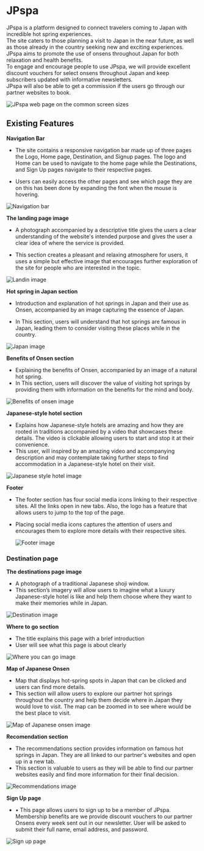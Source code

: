 # JPspa

JPspa is a platform designed to connect travelers coming to Japan with incredible hot spring experiences.<br>
The site caters to those planning a visit to Japan in the near future, as well as those already in the country seeking new and exciting experiences. JPspa aims to promote the use of onsens throughout Japan for both relaxation and health benefits.<br>
To engage and encourage people to use JPspa, we will provide excellent discount vouchers for select onsens throughout Japan and keep subscribers updated with informative newsletters.<br> JPspa will also be able to get a commission if the users go through our partner websites to book.

![JPspa web page on the common screen sizes](../readme/media/image.png)

## Existing Features

**Navigation Bar**

- The site contains a responsive navigation bar made up of three pages the Logo, Home page, Destination, and Signup pages. The logo and Home can be used to navigate to the home page while the Destinations, and Sign Up pages navigate to their respective pages.

- Users can easily access the other pages and see which page they are on this has been done by expanding the font when the mouse is hovering.

![Navigation bar](../readme/media/navbar.png)

**The landing page image**

- A photograph accompanied by a descriptive title gives the users a clear understanding of the website's intended purpose and gives the user a clear idea of where the service is provided.

- This section creates a pleasant and relaxing atmosphere for users, it uses a simple but effective image that encourages further exploration of the site for people who are interested in the topic.

![Landin image](../readme/media/landing.png)

**Hot spring in Japan section**

- Introduction and explanation of hot springs in Japan and their use as Onsen, accompanied by an image capturing the essence of Japan.

- In This section, users will understand that hot springs are famous in Japan, leading them to consider visiting these places while in the country.

![Japan image](../readme/media/japan.png)

**Benefits of Onsen section**

- Explaining the benefits of Onsen, accompanied by an image of a natural hot spring.
- In This section, users will discover the value of visiting hot springs by providing them with information on the benefits for the mind and body.

![Benefits of onsen image](../readme/media/benefits.png)

**Japanese-style hotel section**

- Explains how Japanese-style hotels are amazing and how they are rooted in traditions accompanied by a video that showcases these details. The video is clickable allowing users to start and stop it at their convenience.
- This user, will inspired by an amazing video and accompanying description and may contemplate taking further steps to find accommodation in a Japanese-style hotel on their visit.

![Japanese style hotel image](../readme/media/jpstyle-hotel.png)

**Footer**

- The footer section has four social media icons linking to their respective sites. All the links open in new tabs. Also, the logo has a feature that allows users to jump to the top of the page.
- Placing social media icons captures the attention of users and encourages them to explore more details with their respective sites.

  ![Footer image](../readme/media/footer.png)

### Destination page

**The destinations page image**

- A photograph of a traditional Japanese shoji window.
- This section’s imagery will allow users to imagine what a luxury Japanese-style hotel is like and help them choose where they want to make their memories while in Japan.

![Destination image](../readme/media/destination.png)

**Where to go section**

- The title explains this page with a brief introduction
- User will see what this page is about clearly

![Where you can go image](../readme/media/wheretogo.png)

**Map of Japanese Onsen**

- Map that displays hot-spring spots in Japan that can be clicked and users can find more details.
- This section will allow users to explore our partner hot springs throughout the country and help them decide where in Japan they would love to visit. The map can be zoomed in to see where would be the best place to visit.

![Map of Japanese onsen image](../readme/media/map.png)

**Recomendation section**

- The recommendations section provides information on famous hot springs in Japan. They are all linked to our partner's websites and open up in a new tab.
- This section is valuable to users as they will be able to find our partner websites easily and find more information for their final decision.

![Recommendations image](../readme/media/recommendation.png)

**Sign Up page**

- • This page allows users to sign up to be a member of JPspa. Membership benefits are we provide discount vouchers to our partner Onsens every week sent out in our newsletter. User will be asked to submit their full name, email address, and password.

![Sign up page](../readme/media/signup.png)
